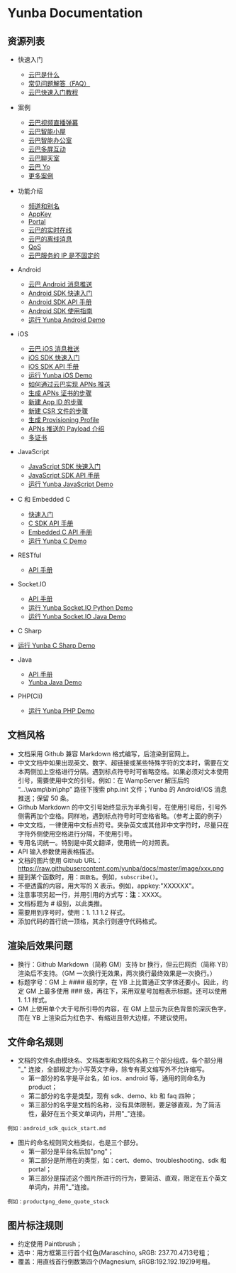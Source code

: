 # Yunba Documentation

## 资源列表

- 快速入门
  - [云巴是什么](product_kb_whats_yunba.md)
  - [常见问题解答（FAQ）](product_faq.md)
  - [云巴快速入门教程](product_kb_yunba_quick_start.md)

- 案例
  - [云巴视频直播弹幕](https://github.com/yunbademo/yunba-live-video) 
  - [云巴智能小屋](https://github.com/yunbademo/yunba-smarthome) 
  - [云巴智能办公室](https://github.com/yunbademo/yunba-smartoffice)
  - [云巴多屏互动](https://github.com/yunbademo/yunba-multi-screen) 
  - [云巴聊天室](https://github.com/yunbademo/yunba-chatroom)  
  - [云巴 Yo](https://github.com/yunbademo/YunBa-Yo)
  - [更多案例](https://github.com/yunbademo) 

- 功能介绍
  - [频道和别名](product_kb_topic_and_alias.md)
  - [AppKey](product_kb_app_key.md)
  - [Portal](product_kb_portal.md)
  - [云巴的实时在线](product_kb_presence.md)
  - [云巴的离线消息](product_kb_offline_message.md)
  - [QoS](product_kb_qos.md)
  - [云巴服务的 IP 是不固定的](product_kb_yunba_unfixed_ip.md)

- Android
  - [云巴 Android 消息推送](android_kb_android_push.md)
  - [Android SDK 快速入门](android_sdk_quick_start.md)
  - [Android SDK API 手册](android_sdk_api_manual.md)
  - [Android SDK 使用指南](android_sdk_tutorial.md)
  - [运行 Yunba Android Demo](android_demo_quick_start.md)

- iOS
  - [云巴 iOS 消息推送](ios_kb_ios_push.md)
  - [iOS SDK 快速入门](ios_sdk_quick_start.md)
  - [iOS SDK API 手册](ios_sdk_api_manual.md)
  - [运行 Yunba iOS Demo](ios_demo_quick_start.md)
  - [如何通过云巴实现 APNs 推送](ios_kb_apns_implementation.md)
  - [生成 APNs 证书的步骤](ios_kb_create_apns_certificate.md)
  - [新建 App ID 的步骤](ios_kb_create_app_id.md)
  - [新建 CSR 文件的步骤](ios_kb_create_csr_file.md)
  - [生成 Provisioning Profile](ios_kb_create_provisioning_profile.md)
  - [APNs 推送的 Payload 介绍](ios_kb_payload.md)
  - [多证书](ios_kb_multiple_certificates.md)

- JavaScript
  - [JavaScript SDK 快速入门](js_sdk_quick_start.md)
  - [JavaScript SDK API 手册](js_sdk_api_manual.md)
  - [运行 Yunba JavaScript Demo](js_demo_quick_start.md)

- C 和 Embedded C
  - [快速入门](c_sdk_quick_start.md)
  - [C SDK API 手册](c_sdk_api_manual.md)
  - [Embedded C API 手册](embeddedc_sdk_api_manual.md)
  - [运行 Yunba C Demo](c_demo_quick_start.md)

- RESTful
  - [API 手册](restful_api_api_manual.md)

- Socket.IO
  - [API 手册](socketio_api_api_manual.md)
  - [运行 Yunba Socket.IO Python Demo](socketiopython_demo_quick_start.md)
  - [运行 Yunba Socket.IO Java Demo](SocketIOjava_demo_quick_start.md)

- C Sharp
 -  [运行 Yunba C Sharp Demo](csharp_demo_quick_start.md)
 
- Java
  - [API 手册](java_sdk_api_manual.md)
  - [Yunba Java Demo](java_demo_quick_start.md)

- PHP(Cli)
  - [运行 Yunba PHP Demo](php_demo_quick_start.md)

## 文档风格

- 文档采用 Github 兼容 Markdown 格式编写，后渲染到官网上。
- 中文文档中如果出现英文、数字、超链接或某些特殊字符的文本时，需要在文本两侧加上空格进行分隔。遇到标点符号时可省略空格。如果必须对文本使用引号，需要使用中文的引号。例如：在 WampServer 解压后的 “...\wamp\bin\php” 路径下搜索 php.init 文件；Yunba 的 Android/iOS 消息推送；保留 50 条。
- Github Markdown 的中文引号始终显示为半角引号，在使用引号后，引号外侧需再加个空格。同样地，遇到标点符号时可空格省略。（参考上面的例子）
- 中文文档，一律使用中文标点符号。夹杂英文或其他非中文字符时，尽量只在字符外侧使用空格进行分隔，不使用引号。
- 专用名词统一。特别是中英文翻译，使用统一的对照表。
- API 输入参数使用表格描述。
- 文档的图片使用 Github URL：https://raw.githubusercontent.com/yunba/docs/master/image/xxx.png
- 提到某个函数时，用：`函数名`。例如，`subscribe()`。
- 不便透露的内容，用大写的 X 表示。例如，appkey:"XXXXXX"。
- 注意事项另起一行，并用引用的方式写：**注**：XXXX。
- 文档标题为 # 级别，以此类推。
- 需要用到序号时，使用：1. 1.1 1.2 样式。
- 添加代码的首行统一顶格，其余行则遵守代码格式。

## 渲染后效果问题
- 换行：Github Markdown（简称 GM）支持 br 换行，但云巴网页（简称 YB）渲染后不支持。（GM 一次换行无效果，两次换行最终效果是一次换行。）
- 标题字号：GM 上 #### 级的字，在 YB 上比普通正文字体还要小。因此，约定 GM 上最多使用 ### 级，再往下，采用双星号加粗表示标题。还可以使用 1. 1.1 样式。
- GM 上使用单个大于号所引导的内容，在 GM 上显示为灰色背景的深灰色字，而在 YB 上渲染后为红色字、有缩进且带大边框，不建议使用。

## 文件命名规则

- 文档的文件名由模块名、文档类型和文档的名称三个部分组成，各个部分用 "_" 连接，全部规定为小写英文字母，除专有英文缩写外不允许缩写。
  - 第一部分的名字是平台名，如 ios、android 等，通用的则命名为 product；
  - 第二部分的名字是类型，现有 sdk、demo、kb 和 faq 四种；
  - 第三部分的名字是文档的名称，没有具体限制，要足够直观，为了简洁性，最好在五个英文单词内，并用"_"连接。

`例如：android_sdk_quick_start.md`

- 图片的命名规则同文档类似，也是三个部分。
  - 第一部分是平台名后加"png"；
  - 第二部分是所用在的类型，如：cert、demo、troubleshooting、sdk 和 portal；
  - 第三部分是描述这个图片所进行的行为，要简洁、直观，限定在五个英文单词内，并用"_"连接。

`例如：productpng_demo_quote_stock`

## 图片标注规则

- 约定使用 Paintbrush；
- 选中：用方框第三行首个红色(Maraschino, sRGB: 237.70.47)3号粗；
- 覆盖：用直线首行倒数第四个(Magnesium, sRGB:192.192.192)9号粗。
